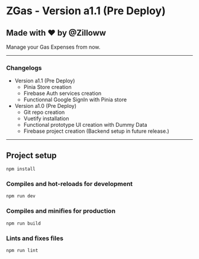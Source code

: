 # ZGas - Version a1.1 (Pre Deploy)

## Made with :heart: by @Zilloww

Manage your Gas Expenses from now.

---

### Changelogs

- Version a1.1 (Pre Deploy)
  - Pinia Store creation
  - Firebase Auth services creation
  - Functionnal Google SignIn with Pinia store
- Version a1.0 (Pre Deploy)
  - Git repo creation
  - Vuetify installation
  - Functional prototype UI creation with Dummy Data
  - Firebase project creation (Backend setup in future release.)

---

## Project setup

```
npm install
```

### Compiles and hot-reloads for development

```
npm run dev
```

### Compiles and minifies for production

```
npm run build
```

### Lints and fixes files

```
npm run lint
```
